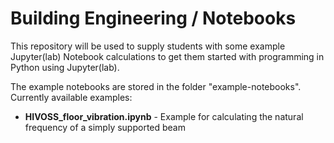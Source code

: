 # Building Engineering / Notebooks

This repository will be used to supply students with some example Jupyter(lab) Notebook calculations to get them started with programming in Python using Jupyter(lab).

The example notebooks are stored in the folder "example-notebooks". Currently available examples:
* **HIVOSS_floor_vibration.ipynb** - Example for calculating the natural frequency of a simply supported beam
